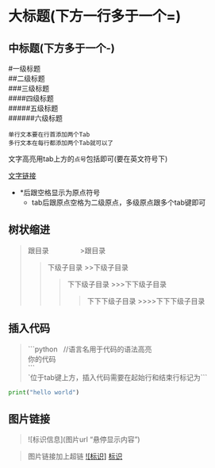 大标题(下方一行多于一个=)
====

中标题(下方多于一个-) 
-------

#一级标题<br>
##二级标题  
###三级标题  
####四级标题  
#####五级标题  
######六级标题 

    单行文本要在行首添加两个Tab
    多行文本在每行都添加两个Tab就可以了

文字高亮用tab上方的`点号`包括即可(要在英文符号下)

[文字链接](www.lianjie.com "悬停显示")

* *后跟空格显示为原点符号
    * tab后跟原点空格为二级原点，多级原点跟多个tab键即可

树状缩进
-------
>跟目录                >跟目录
>>下级子目录             >>下级子目录
>>>下下级子目录           >>>下下级子目录
>>>>下下下级子目录         >>>>下下下级子目录

插入代码
-----------
> \`\`\`python   //语言名用于代码的语法高亮<br>
> 你的代码<br>
>\`\`\`<br>
>`位于tab键上方，插入代码需要在起始行和结束行标记为```
```python
print("hello world")
```

图片链接
-------
>![标识信息](图片url “悬停显示内容”)

>图片链接加上超链
>[![标识]](超链)
>[标识](图片URL)

